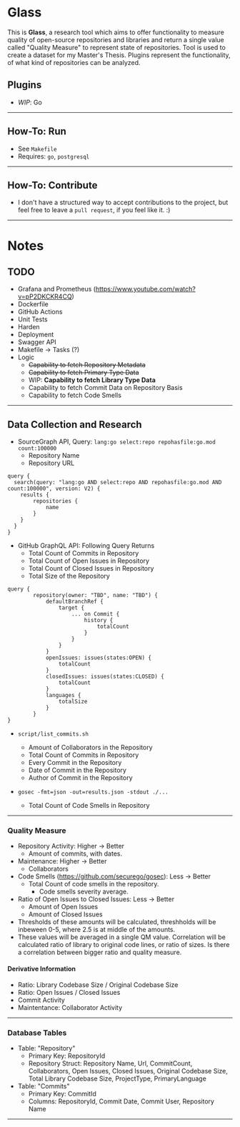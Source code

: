 # Glass

This is **Glass**, a research tool which aims to offer functionality to measure quality of open-source repositories and libraries and return a single value called "Quality Measure" to represent state of repositories. Tool is used to create a dataset for my Master's Thesis. Plugins represent the functionality, of what kind of repositories can be analyzed.

## Plugins

- *WIP*: Go

---

## How-To: Run

- See `Makefile`
- Requires: `go`, `postgresql`

---

## How-To: Contribute

- I don't have a structured way to accept contributions to the project, but feel free to leave a `pull request`, if you feel like it. :)

---

# Notes

## TODO

- Grafana and Prometheus (https://www.youtube.com/watch?v=pP2DKCKR4CQ)
- Dockerfile
- GitHub Actions 
- Unit Tests
- Harden
- Deployment
- Swagger API
- Makefile -> Tasks (?)
- Logic
    - ~~Capability to fetch Repository Metadata~~
    - ~~Capability to fetch Primary Type Data~~
    - WIP: **Capability to fetch Library Type Data**
    - Capability to fetch Commit Data on Repository Basis
    - Capability to fetch Code Smells

---

## Data Collection and Research

- SourceGraph API, Query: `lang:go select:repo repohasfile:go.mod count:100000`
    - Repository Name
    - Repository URL

```
query {
  search(query: "lang:go AND select:repo AND repohasfile:go.mod AND count:100000", version: V2) {
    results {
        repositories {
            name
        }
    }
  }
}
```

- GitHub GraphQL API: Following Query Returns
    - Total Count of Commits in Repository
    - Total Count of Open Issues in Repository
    - Total Count of Closed Issues in Repository
    - Total Size of the Repository

```
query {
        repository(owner: "TBD", name: "TBD") {
            defaultBranchRef {
                target {
                    ... on Commit {
                        history {
                            totalCount
                        }
                    }
                }
            }
            openIssues: issues(states:OPEN) {
                totalCount
            }
            closedIssues: issues(states:CLOSED) {
                totalCount
            }
            languages {
                totalSize
            }
        }
}
```

- `script/list_commits.sh`
    - Amount of Collaborators in the Repository
    - Total Count of Commits in Repository
    - Every Commit in the Repository
    - Date of Commit in the Repository
    - Author of Commit in the Repository


- `gosec -fmt=json -out=results.json -stdout ./...`
    - Total Count of Code Smells in Repository

---

### Quality Measure

- Repository Activity: Higher -> Better
    - Amount of commits, with dates.
- Maintenance: Higher -> Better
    - Collaborators 
- Code Smells (https://github.com/securego/gosec): Less -> Better
    - Total Count of code smells in the repository.
        - Code smells severity average.
- Ratio of Open Issues to Closed Issues: Less -> Better
    - Amount of Open Issues
    - Amount of Closed Issues
- Thresholds of these amounts will be calculated, threshholds will be inbeween 0-5, where 2.5 is at middle of the amounts.
- These values will be averaged in a single QM value. Correlation will be calculated ratio of library to original code lines, or ratio of sizes. Is there a correlation between bigger ratio and quality measure.

#### Derivative Information

- Ratio: Library Codebase Size / Original Codebase Size
- Ratio: Open Issues / Closed Issues
- Commit Activity
- Maintentance: Collaborator Activity

---

### Database Tables

- Table: "Repository"
    - Primary Key: RepositoryId
    - Repository Struct: Repository Name, Url, CommitCount, Collaborators, Open Issues, Closed Issues, Original Codebase Size, Total Library Codebase Size, ProjectType, PrimaryLanguage
- Table: "Commits"
    - Primary Key: CommitId
    - Columns: RepositoryId, Commit Date, Commit User, Repository Name

---
